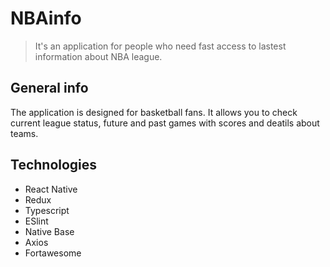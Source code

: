 # NBAinfo

> It's an application for people who need fast access to lastest information about NBA league.

## General info

The application is designed for basketball fans. It allows you to check current league status, future and past games with scores and deatils about teams.

## Technologies
- React Native
- Redux
- Typescript
- ESlint
- Native Base
- Axios
- Fortawesome


